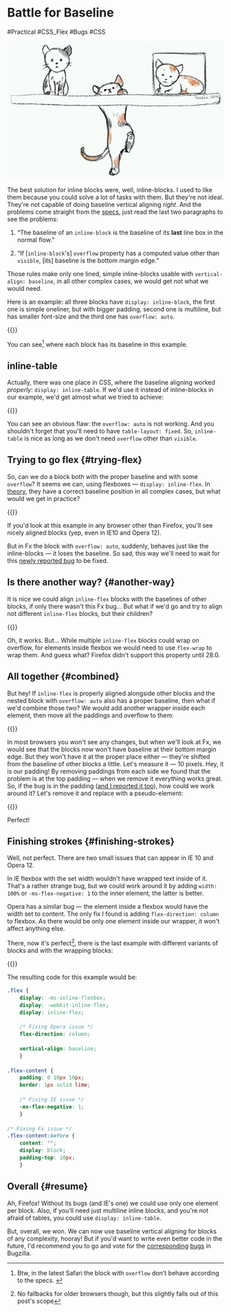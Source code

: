# Battle for Baseline

#Practical #CSS_Flex #Bugs #CSS

![Kitties](flex-baseline.jpg "{:width='756' height='478'}")

The best solution for inline blocks were, well, inline-blocks. I used to like them because you could solve a lot of tasks with them. But they're not ideal. They're not capable of doing baseline vertical aligning *right*. And the problems come straight from the [specs][vertical-align], just read the last two paragraphs to see the problems:

1. “The baseline of an `inline-block` is the baseline of its **last** line box in the normal flow.”

2. “If [`inline-block`'s] `overflow` property has a computed value other than `visible`, [its] baseline is the bottom margin edge.”

Those rules make only one lined, simple inline-blocks usable with `vertical-align: baseline`, in all other complex cases, we would get not what we would need.

Here is an example: all three blocks have `display: inline-block`, the first one is simple oneliner, but with bigger padding, second one is multiline, but has smaller font-size and the third one has `overflow: auto`.

{{<Partial src="examples/flex-baseline1.html" screenshot="true" />}}

You can see[^safari] where each block has its baseline in this example.

[^safari]: Btw, in the latest Safari the block with `overflow` don't behave according to the specs. <!-- span="2" -->

## inline-table

Actually, there was one place in CSS, where the baseline aligning worked *properly*: `display: inline-table`. If we'd use it instead of inline-blocks in our example, we'd get almost what we tried to achieve:

{{<Partial src="examples/flex-baseline2.html" screenshot="true" />}}

You can see an obvious flaw: the `overflow: auto` is not working. And you shouldn't forget that you'll need to have `table-layout: fixed`. So, `inline-table` is nice as long as we don't need `overflow` other than `visible`.

## Trying to go flex {#trying-flex}

So, can we do a block both with the proper baseline and with some `overflow`? It seems we can, using flexboxes — `display: inline-flex`. In [theory][flex-baselines], they have a correct baseline position in all complex cases, but what would we get in practice?

{{<Partial src="examples/flex-baseline3.html" screenshot="true" alt="Screenshot from Firefox 27.0" />}}

If you'd look at this example in any browser other than Firefox, you'll see nicely aligned blocks (yep, even in IE10 and Opera 12).

But in Fx the block with `overflow: auto`, suddenly, behaves just like the inline-blocks — it loses the baseline. So sad, this way we'll need to wait for this [newly reported bug][bug1] to be fixed.

## Is there another way? {#another-way}

It is nice we could align `inline-flex` blocks with the baselines of other blocks, if only there wasn't this Fx bug… But what if we'd go and try to align not different `inline-flex` blocks, but their children?

{{<Partial src="examples/flex-baseline4.html" screenshot="true" />}}

Oh, it works. But… While multiple `inline-flex` blocks could wrap on overflow, for elements inside flexbox we would need to use `flex-wrap` to wrap them. And guess what? Firefox didn't support this property until 28.0.

## All together {#combined}

But hey! If `inline-flex` is properly aligned alongside other blocks and the nested block with `overflow: auto` also has a proper baseline, then what if we'd combine those two? We would add another wrapper inside each element, then move all the paddings and overflow to them:

{{<Partial src="examples/flex-baseline5.html" screenshot="true" alt="Screenshot from Firefox 27.0" />}}

In most browsers you won't see any changes, but when we'll look at Fx, we would see that the blocks now won't have baseline at their bottom margin edge. But they won't have it at the proper place either — they're shifted from the baseline of other blocks a little. Let's measure it — 10 pixels. Hey, it is our padding! By removing paddings from each side we found that the problem is at the top padding — when we remove it everything works great. So, if the bug is in the padding ([and I reported it too][bug2]), how could we work around it? Let's remove it and replace with a pseudo-element:

{{<Partial src="examples/flex-baseline6.html" screenshot="true" alt="Screenshot from Firefox 27.0" />}}

Perfect!

## Finishing strokes {#finishing-strokes}

Well, not perfect. There are two small issues that can appear in IE 10 and Opera 12.

In IE flexbox with the set width wouldn't have wrapped text inside of it. That's a rather strange bug, but we could work around it by adding `width: 100%` or `-ms-flex-negative: 1` to the inner element, the latter is better.

Opera has a similar bug — the element inside a flexbox would have the width set to content. The only fix I found is adding `flex-direction: column` to flexbox. As there would be only one element inside our wrapper, it won't affect anything else.

There, now it's perfect[^without-fallbacks], there is the last example with different variants of blocks and with the wrapping blocks:

[^without-fallbacks]: No fallbacks for older browsers though, but this slightly falls out of this post's scope

{{<Partial src="examples/flex-baseline7.html" screenshot="true" />}}

The resulting code for this example would be:

``` CSS
.flex {
    display: -ms-inline-flexbox;
    display: -webkit-inline-flex;
    display: inline-flex;

    /* Fixing Opera issue */
    flex-direction: column;

    vertical-align: baseline;
    }

.flex-content {
    padding: 0 10px 10px;
    border: 1px solid lime;

    /* Fixing IE issue */
    -ms-flex-negative: 1;
    }

/* Fixing Fx issue */
.flex-content:before {
    content: "";
    display: block;
    padding-top: 10px;
    }
```

## Overall {#resume}

Ah, Firefox! Without its bugs (and IE's one) we could use only one element per block. Also, if you'll need just multiline inline blocks, and you're not afraid of tables, you could use `display: inline-table`.


But, overall, we won. We can now use baseline vertical aligning for blocks of any complexity, hooray! But if you'd want to write even better code in the future, I'd recommend you to go and vote for the [corresponding][bug1] [bugs][bug2] in Bugzilla.


[bug1]: https://bugzilla.mozilla.org/show_bug.cgi?id=969874
[bug2]: https://bugzilla.mozilla.org/show_bug.cgi?id=969880
[vertical-align]: http://www.w3.org/TR/CSS2/visudet.html#propdef-vertical-align
[flex-baselines]: http://www.w3.org/TR/css3-flexbox/#flex-baselines
